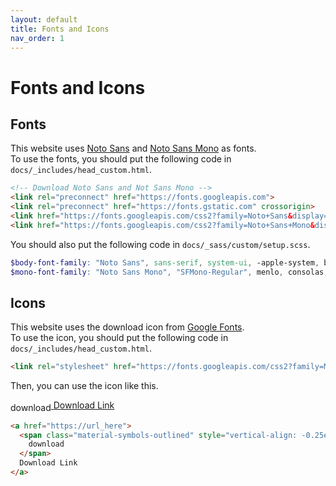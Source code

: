```yaml
---
layout: default
title: Fonts and Icons
nav_order: 1
---
```


# Fonts and Icons

## Fonts

This website uses [Noto Sans](https://fonts.google.com/noto/specimen/Noto+Sans) and [Noto Sans Mono](https://fonts.google.com/noto/specimen/Noto+Sans+Mono) as fonts.  
To use the fonts, you should put the following code in `docs/_includes/head_custom.html`.  

```html
<!-- Download Noto Sans and Not Sans Mono -->
<link rel="preconnect" href="https://fonts.googleapis.com">
<link rel="preconnect" href="https://fonts.gstatic.com" crossorigin>
<link href="https://fonts.googleapis.com/css2?family=Noto+Sans&display=swap" rel="stylesheet">
<link href="https://fonts.googleapis.com/css2?family=Noto+Sans+Mono&display=swap" rel="stylesheet">
```

You should also put the following code in `docs/_sass/custom/setup.scss`.  

```scss
$body-font-family: "Noto Sans", sans-serif, system-ui, -apple-system, blinkmacsystemfont, roboto, "Segoe UI Emoji";
$mono-font-family: "Noto Sans Mono", "SFMono-Regular", menlo, consolas, monospace;
```

## Icons

This website uses the download icon from [Google Fonts](https://fonts.google.com/icons).  
To use the icon, you should put the following code in `docs/_includes/head_custom.html`.  

```html
<link rel="stylesheet" href="https://fonts.googleapis.com/css2?family=Material+Symbols+Outlined:opsz,wght,FILL,GRAD@20..48,100..700,0..1,-50..200" />
```

Then, you can use the icon like this.

<a href="https://url_here">
  <span class="material-symbols-outlined" style="vertical-align: -0.25em;">
    download
  </span>
  Download Link
</a>

```html
<a href="https://url_here">
  <span class="material-symbols-outlined" style="vertical-align: -0.25em;">
    download
  </span>
  Download Link
</a>
```
